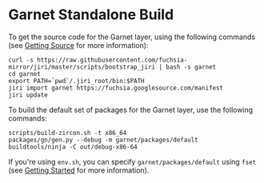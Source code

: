 Garnet Standalone Build
=======================

To get the source code for the Garnet layer, using the following commands (see [Getting Source](https://fuchsia.googlesource.com/docs/+/master/getting_source.md) for more
information):

```
curl -s https://raw.githubusercontent.com/fuchsia-mirror/jiri/master/scripts/bootstrap_jiri | bash -s garnet
cd garnet
export PATH=`pwd`/.jiri_root/bin:$PATH
jiri import garnet https://fuchsia.googlesource.com/manifest
jiri update
```

To build the default set of packages for the Garnet layer, use the following
commands:

```
scripts/build-zircon.sh -t x86_64
packages/gn/gen.py --debug -m garnet/packages/default
buildtools/ninja -C out/debug-x86-64
```

If you're using `env.sh`, you can specify `garnet/packages/default` using
`fset` (see [Getting Started](https://fuchsia.googlesource.com/docs/+/master/getting_started.md#setup-build-environment) for more information).